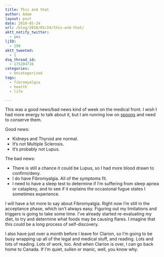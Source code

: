 ```yaml
---
title: This and that
author: Adam
layout: post
date: 2010-05-24
url: /blog/2010/05/24/this-and-that/
aktt_notify_twitter:
  - yes
ljID:
  - 298
aktt_tweeted:
  - 1
dsq_thread_id:
  - 175204716
categories:
  - Uncategorized
tags:
  - fibromyalgia
  - health
  - life

---
```

This was a good news/bad news kind of week on the medical front. I wish I had more energy to talk about it, but I am running low on [spoons](1) and need to conserve them.

Good news:

<ul style="list-style-type: disc">
  <li>
    Kidneys and Thyroid are normal.
  </li>
  <li>
    It’s not Multiple Sclerosis.
  </li>
  <li>
    It’s probably not Lupus.
  </li>
</ul>

The bad news:

<ul style="list-style-type: disc">
  <li>
    There is still a chance it could be Lupus, so I had more blood drawn to confirm/deny.
  </li>
  <li>
    I do have Fibromyalgia. All of the symptoms fit.
  </li>
  <li>
    I need to have a sleep test to determine if I’m suffering from sleep apnea or cataplexy, and to see if it explains the occasional fugue states I sometimes experience.
  </li>
</ul>

I will have a lot more to say about Fibromyalgia. Right now I’m still in the acceptance phase, which isn’t always easy. Figuring out my limitations and triggers is going to take some time. I’ve already started re-evaluating my diet, to try and determine what foods may be causing flares. I imagine that this could be a long process of self-discovery.

I also have just over a month before I leave for Clarion, so I’m going to be busy wrapping up all of the legal and medical stuff, and reading. Lots and lots of reading. Lots of work, too. And when Clarion is over, I can go back home to Canada. If I’m quiet, sullen or manic, well, you know why.

 [1]: http://www.butyoudontlooksick.com/articles/personal-essays/the-spoon-theory-written-by-christine-miserandino/
